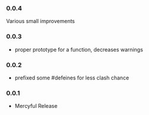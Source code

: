 ### 0.0.4

Various small improvements

### 0.0.3



* proper prototype for a function, decreases warnings

### 0.0.2

* prefixed some #defeines for less clash chance

### 0.0.1

* Mercyful Release
